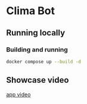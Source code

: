 # Clima Bot

## Running locally

### Building and running
```bash
docker compose up --build -d
```

## Showcase video
[app video](https://github.com/gabrielforster/clima-bot/blob/master/.github/assets/clima-bot.mp4)

